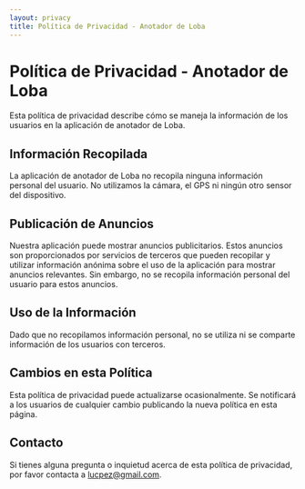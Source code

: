 ```yaml
---
layout: privacy
title: Política de Privacidad - Anotador de Loba
---
```

#  Política de Privacidad - Anotador de Loba

Esta política de privacidad describe cómo se maneja la información de los usuarios en la aplicación de anotador de Loba.

## Información Recopilada
La aplicación de anotador de Loba no recopila ninguna información personal del usuario. No utilizamos la cámara, el GPS ni ningún otro sensor del dispositivo.

## Publicación de Anuncios
Nuestra aplicación puede mostrar anuncios publicitarios. Estos anuncios son proporcionados por servicios de terceros que pueden recopilar y utilizar información anónima sobre el uso de la aplicación para mostrar anuncios relevantes. Sin embargo, no se recopila información personal del usuario para estos anuncios.

## Uso de la Información
Dado que no recopilamos información personal, no se utiliza ni se comparte información de los usuarios con terceros.

## Cambios en esta Política
Esta política de privacidad puede actualizarse ocasionalmente. Se notificará a los usuarios de cualquier cambio publicando la nueva política en esta página.

## Contacto
Si tienes alguna pregunta o inquietud acerca de esta política de privacidad, por favor contacta a lucpez@gmail.com.
